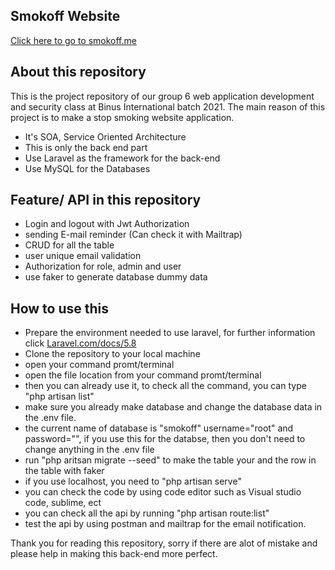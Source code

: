 ## Smokoff Website
<a href="https://smokoff.me">Click here to go to smokoff.me</a>

## About this repository
This is the project repository of our group 6 web application development and security class at Binus International batch 2021.
The main reason of this project is to make a stop smoking website application.
- It's SOA, Service Oriented Architecture
- This is only the back end part
- Use Laravel as the framework for the back-end
- Use MySQL for the Databases

## Feature/ API in this repository
- Login and logout with Jwt Authorization
- sending E-mail reminder (Can check it with Mailtrap)
- CRUD for all the table
- user unique email validation
- Authorization for role, admin and user
- use faker to generate database dummy data

## How to use this
- Prepare the environment needed to use laravel, for further information click <a href="https://laravel.com/docs/5.8">Laravel.com/docs/5.8</a>
- Clone the repository to your local machine
- open your command promt/terminal
- open the file location from your command promt/terminal
- then you can already use it, to check all the command, you can type "php artisan list"
- make sure you already make database and change the database data in the .env file.
- the current name of database is "smokoff" username="root" and password="", if you use this for the databse, then you don't need to change anything in the .env file
- run "php aritsan migrate --seed" to make the table your and the row in the table with faker
- if you use localhost, you need to "php artisan serve"
- you can check the code by using code editor such as Visual studio code, sublime, ect
- you can check all the api by running "php artisan route:list"
- test the api by using postman and mailtrap for the email notification.


Thank you for reading this repository, sorry if there are alot of mistake and please help in making this back-end more perfect. 